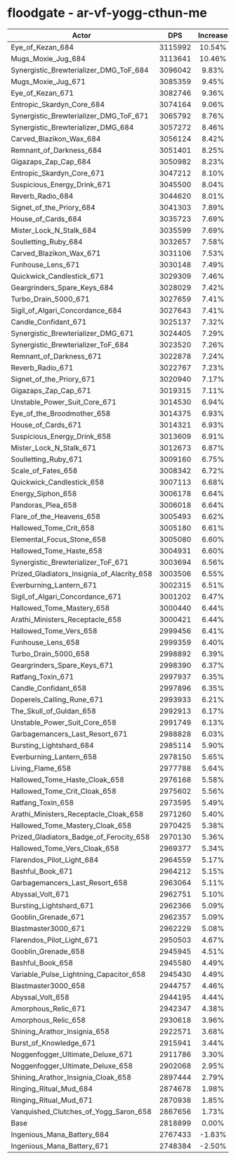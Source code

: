 # floodgate - ar-vf-yogg-cthun-me
| Actor | DPS | Increase |
|---|:---:|:---:|
|Eye_of_Kezan_684|3115992|10.54%|
|Mugs_Moxie_Jug_684|3113641|10.46%|
|Synergistic_Brewterializer_DMG_ToF_684|3096042|9.83%|
|Mugs_Moxie_Jug_671|3085359|9.45%|
|Eye_of_Kezan_671|3082746|9.36%|
|Entropic_Skardyn_Core_684|3074164|9.06%|
|Synergistic_Brewterializer_DMG_ToF_671|3065792|8.76%|
|Synergistic_Brewterializer_DMG_684|3057272|8.46%|
|Carved_Blazikon_Wax_684|3056124|8.42%|
|Remnant_of_Darkness_684|3051401|8.25%|
|Gigazaps_Zap_Cap_684|3050982|8.23%|
|Entropic_Skardyn_Core_671|3047212|8.10%|
|Suspicious_Energy_Drink_671|3045500|8.04%|
|Reverb_Radio_684|3044620|8.01%|
|Signet_of_the_Priory_684|3041303|7.89%|
|House_of_Cards_684|3035723|7.69%|
|Mister_Lock_N_Stalk_684|3035599|7.69%|
|Soulletting_Ruby_684|3032657|7.58%|
|Carved_Blazikon_Wax_671|3031106|7.53%|
|Funhouse_Lens_671|3030148|7.49%|
|Quickwick_Candlestick_671|3029309|7.46%|
|Geargrinders_Spare_Keys_684|3028029|7.42%|
|Turbo_Drain_5000_671|3027659|7.41%|
|Sigil_of_Algari_Concordance_684|3027643|7.41%|
|Candle_Confidant_671|3025137|7.32%|
|Synergistic_Brewterializer_DMG_671|3024405|7.29%|
|Synergistic_Brewterializer_ToF_684|3023520|7.26%|
|Remnant_of_Darkness_671|3022878|7.24%|
|Reverb_Radio_671|3022767|7.23%|
|Signet_of_the_Priory_671|3020940|7.17%|
|Gigazaps_Zap_Cap_671|3019315|7.11%|
|Unstable_Power_Suit_Core_671|3014530|6.94%|
|Eye_of_the_Broodmother_658|3014375|6.93%|
|House_of_Cards_671|3014321|6.93%|
|Suspicious_Energy_Drink_658|3013609|6.91%|
|Mister_Lock_N_Stalk_671|3012673|6.87%|
|Soulletting_Ruby_671|3009160|6.75%|
|Scale_of_Fates_658|3008342|6.72%|
|Quickwick_Candlestick_658|3007113|6.68%|
|Energy_Siphon_658|3006178|6.64%|
|Pandoras_Plea_658|3006018|6.64%|
|Flare_of_the_Heavens_658|3005493|6.62%|
|Hallowed_Tome_Crit_658|3005180|6.61%|
|Elemental_Focus_Stone_658|3005080|6.60%|
|Hallowed_Tome_Haste_658|3004931|6.60%|
|Synergistic_Brewterializer_ToF_671|3003694|6.56%|
|Prized_Gladiators_Insignia_of_Alacrity_658|3003506|6.55%|
|Everburning_Lantern_671|3002315|6.51%|
|Sigil_of_Algari_Concordance_671|3001202|6.47%|
|Hallowed_Tome_Mastery_658|3000440|6.44%|
|Arathi_Ministers_Receptacle_658|3000421|6.44%|
|Hallowed_Tome_Vers_658|2999456|6.41%|
|Funhouse_Lens_658|2999359|6.40%|
|Turbo_Drain_5000_658|2998892|6.39%|
|Geargrinders_Spare_Keys_671|2998390|6.37%|
|Ratfang_Toxin_671|2997937|6.35%|
|Candle_Confidant_658|2997896|6.35%|
|Doperels_Calling_Rune_671|2993933|6.21%|
|The_Skull_of_Guldan_658|2992913|6.17%|
|Unstable_Power_Suit_Core_658|2991749|6.13%|
|Garbagemancers_Last_Resort_671|2988828|6.03%|
|Bursting_Lightshard_684|2985114|5.90%|
|Everburning_Lantern_658|2978150|5.65%|
|Living_Flame_658|2977788|5.64%|
|Hallowed_Tome_Haste_Cloak_658|2976168|5.58%|
|Hallowed_Tome_Crit_Cloak_658|2975602|5.56%|
|Ratfang_Toxin_658|2973595|5.49%|
|Arathi_Ministers_Receptacle_Cloak_658|2971260|5.40%|
|Hallowed_Tome_Mastery_Cloak_658|2970425|5.38%|
|Prized_Gladiators_Badge_of_Ferocity_658|2970130|5.36%|
|Hallowed_Tome_Vers_Cloak_658|2969377|5.34%|
|Flarendos_Pilot_Light_684|2964559|5.17%|
|Bashful_Book_671|2964212|5.15%|
|Garbagemancers_Last_Resort_658|2963064|5.11%|
|Abyssal_Volt_671|2962751|5.10%|
|Bursting_Lightshard_671|2962366|5.09%|
|Gooblin_Grenade_671|2962357|5.09%|
|Blastmaster3000_671|2962229|5.08%|
|Flarendos_Pilot_Light_671|2950503|4.67%|
|Gooblin_Grenade_658|2945945|4.51%|
|Bashful_Book_658|2945580|4.49%|
|Variable_Pulse_Lightning_Capacitor_658|2945430|4.49%|
|Blastmaster3000_658|2944757|4.46%|
|Abyssal_Volt_658|2944195|4.44%|
|Amorphous_Relic_671|2942347|4.38%|
|Amorphous_Relic_658|2930618|3.96%|
|Shining_Arathor_Insignia_658|2922571|3.68%|
|Burst_of_Knowledge_671|2915941|3.44%|
|Noggenfogger_Ultimate_Deluxe_671|2911786|3.30%|
|Noggenfogger_Ultimate_Deluxe_658|2902068|2.95%|
|Shining_Arathor_Insignia_Cloak_658|2897444|2.79%|
|Ringing_Ritual_Mud_684|2874678|1.98%|
|Ringing_Ritual_Mud_671|2870938|1.85%|
|Vanquished_Clutches_of_Yogg_Saron_658|2867656|1.73%|
|Base|2818899|0.00%|
|Ingenious_Mana_Battery_684|2767433|-1.83%|
|Ingenious_Mana_Battery_671|2748384|-2.50%|
